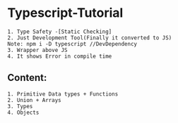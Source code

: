 # Typescript-Tutorial

```
1. Type Safety -[Static Checking]
2. Just Development Tool(Finally it converted to JS) 
Note: npm i -D typescript //DevDependency
3. Wrapper above JS
4. It shows Error in compile time
```



## Content:
```
1. Primitive Data types + Functions
2. Union + Arrays
3. Types
4. Objects
```

